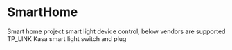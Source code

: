 # SmartHome
Smart home project
smart light device control, below vendors are supported
    TP_LINK Kasa smart light switch and plug